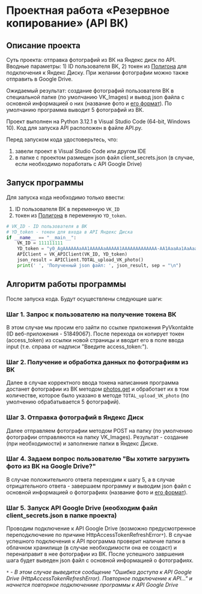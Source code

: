 # Проектная работа «Резервное копирование» (API ВК)

## Описание проекта
Суть проекта: отправка фотографий из ВК на Яндекс диск по API. Вводные параметры: 1) ID пользователя ВК, 2) токен из [Полигона](https://yandex.ru/dev/disk/poligon/) для подключения к Яндекс Диску. При желании фотографии можно также отправить в Google Drive.

Ожидаемый результат: создание фотографий пользователя ВК в специальной папке (по умолчанию VK_Images) и вывод json файла с основной информацией о них (название фото и [его формат](https://dev.vk.com/ru/reference/objects/photo-sizes)). По умолчанию программа выводит 5 фотографий из ВК.

Проект выполнен на Python 3.12.1 в Visual Studio Code (64-bit, Windows 10). Код для запуска API расположен в файле API.py.

Перед запуском кода удостоверьтесь, что:
1. завели проект в Visual Studio Code или другом IDE
2. в папке с проектом размещен json файл client_secrets.json (в случае, если необходимо поработать с API Google Drive)

## Запуск программы
Для запуска кода необходимо только ввести: 
1) ID пользователя ВК в переменную  ```VK_ID```
2) токен из [Полигона](https://yandex.ru/dev/disk/poligon/) в переменную ```YD_token```.

```python
# VK_ID - ID пользователя в ВК
# YD_token - токен для входа в API Яндекс Диска
if __name__ == "__main__":
    VK_ID = 111111111
    YD_token = "y0_AgAAAAAAaAA1AAAAAaAAAAA1AAAAAAAAAAAAA-AA1AaaAa1AaAaaa_aAaA"
    APIClient = VK_APIClient(VK_ID, YD_token)
    json_result = APIClient.TOTAL_upload_VK_photo()
    print(' ', 'Полученный json файл: ', json_result, sep = "\n")
```

## Алгоритм работы программы
После запуска кода. Будут осуществлены следующие шаги:

### **Шаг 1. Запрос к пользователю на получение токена ВК** 

В этом случае мы просим его зайти по ссылке приложения PyVkontakte (ID веб-приложения - 51849067). После перехода он копирует токен (access_token) из ссылки новой страницы и вводит его в поле ввода input (т.е. справа от надписи "Введите access_token:").


### **Шаг 2. Получение и обработка данных по фотографиям из ВК** 

Далее в случае корректного ввода токена написанния программа достанет фотографии из ВК методом [photos.get](https://dev.vk.com/ru/method/photos.get) и обработает их в том количестве, которое было указано в методе ```TOTAL_upload_VK_photo``` (по умолчению обрабатывается 5 фотографий).


### **Шаг 3. Отправка фотографий в Яндекс Диск** 

Далее отправляем фотографии методом POST на папку (по умолчению фотографии отправляются на папку VK_Images). Результат - создание (при необходимости) и заполнение папки в Яндекс Диске.


### **Шаг 4. Задаем вопрос пользователю "Вы хотите загрузить фото из ВК на Google Drive?"** 

В случае положительного ответа переходим к шагу 5, а в случае отрицательного ответа - завершаем программу и выводим json файл с основной информацией о фотографиях (название фото и [его формат](https://dev.vk.com/ru/reference/objects/photo-sizes)).


### **Шаг 5. Запуск API Google Drive (необходим файл client_secrets.json в папке проекта)** 

Проводим подключение к API Google Drive (возможно предусмотренное переподключение по причине HttpAccessTokenRefreshError```*```). В случае успешного подключения к API программа проверит наличие папки в облачном хранилище (в случае необходимости она ее создаст) и перенаправит в нее фотографии из ВК. После успешного завршения шага будет выведен json файл с основной информацией о фотографиях.

```*``` - *В этом случае выведится сообщение "Ошибка доступа к API Google Drive (HttpAccessTokenRefreshError). Повторное подключение к API..." и начнется повторное подключениие программы к API Google Drive*


